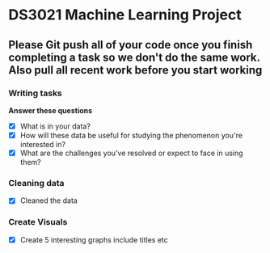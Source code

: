 # DS3021 Machine Learning Project

## Please Git push all of your code once you finish completing a task so we don't do the same work. Also pull all recent work before you start working

### Writing tasks
**Answer these questions**
- [x] What is in your data?
- [x] How will these data be useful for studying the phenomenon you're interested in?
- [x] What are the challenges you've resolved or expect to face in using them?

### Cleaning data
- [x] Cleaned the data

### Create Visuals
- [x] Create 5 interesting graphs include titles etc
